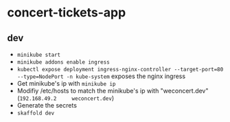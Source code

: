 # concert-tickets-app

## dev
- `minikube start`
- `minikube addons enable ingress`
- `kubectl expose deployment ingress-nginx-controller --target-port=80 --type=NodePort -n kube-system` exposes the nginx ingress
- Get minikube's ip with `minikube ip`
- Modifiy /etc/hosts to match the minikube's ip with "weconcert.dev" (`192.168.49.2     weconcert.dev`)
- Generate the secrets
- `skaffold dev`
